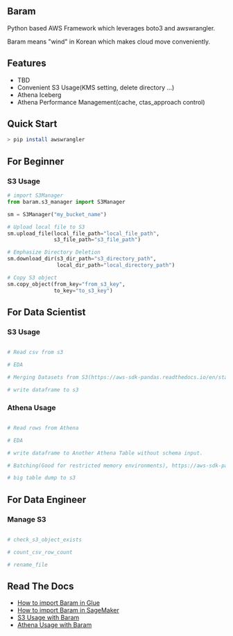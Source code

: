 ## Baram

Python based AWS Framework which leverages boto3 and awswrangler.

Baram means "wind" in Korean which makes cloud move conveniently.

## Features

- TBD
- Convenient S3 Usage(KMS setting, delete directory ...)
- Athena Iceberg
- Athena Performance Management(cache, ctas_approach control)


## Quick Start

```bash
> pip install awswrangler
```

## For Beginner

### S3 Usage

```python
# import S3Manager
from baram.s3_manager import S3Manager

sm = S3Manager("my_bucket_name")

# Upload local file to S3
sm.upload_file(local_file_path="local_file_path",
               s3_file_path="s3_file_path")

# Emphasize Directory Deletion
sm.download_dir(s3_dir_path="s3_directory_path",
                local_dir_path="local_directory_path")

# Copy S3 object
sm.copy_object(from_key="from_s3_key",
               to_key="to_s3_key")

```

## For Data Scientist

### S3 Usage

```python

# Read csv from s3

# EDA

# Merging Datasets from S3(https://aws-sdk-pandas.readthedocs.io/en/stable/tutorials/013%20-%20Merging%20Datasets%20on%20S3.html)

# write dataframe to s3

```

### Athena Usage

```python

# Read rows from Athena

# EDA

# write dataframe to Another Athena Table without schema input.

# Batching(Good for restricted memory environments), https://aws-sdk-pandas.readthedocs.io/en/stable/tutorials/006%20-%20Amazon%20Athena.html

# big table dump to s3

```

## For Data Engineer

### Manage S3

```python

# check_s3_object_exists

# count_csv_row_count

# rename_file

```

## Read The Docs

- [How to import Baram in Glue](TBD)
- [How to import Baram in SageMaker](TBD)
- [S3 Usage with Baram](TBD)
- [Athena Usage with Baram](TBD)